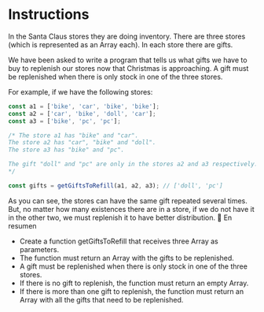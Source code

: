 # Instructions

In the Santa Claus stores they are doing inventory. There are three stores (which is represented as an Array each). In each store there are gifts.

We have been asked to write a program that tells us what gifts we have to buy to replenish our stores now that Christmas is approaching. A gift must be replenished when there is only stock in one of the three stores.

For example, if we have the following stores:

```javascript
const a1 = ['bike', 'car', 'bike', 'bike'];
const a2 = ['car', 'bike', 'doll', 'car'];
const a3 = ['bike', 'pc', 'pc'];

/* The store a1 has "bike" and "car".
The store a2 has "car", "bike" and "doll".
The store a3 has "bike" and "pc".

The gift "doll" and "pc" are only in the stores a2 and a3 respectively.
*/

const gifts = getGiftsToRefill(a1, a2, a3); // ['doll', 'pc']
```

As you can see, the stores can have the same gift repeated several times. But, no matter how many existences there are in a store, if we do not have it in the other two, we must replenish it to have better distribution.
📝 En resumen

- Create a function getGiftsToRefill that receives three Array as parameters.
- The function must return an Array with the gifts to be replenished.
- A gift must be replenished when there is only stock in one of the three stores.
- If there is no gift to replenish, the function must return an empty Array.
- If there is more than one gift to replenish, the function must return an Array with all the gifts that need to be replenished.
